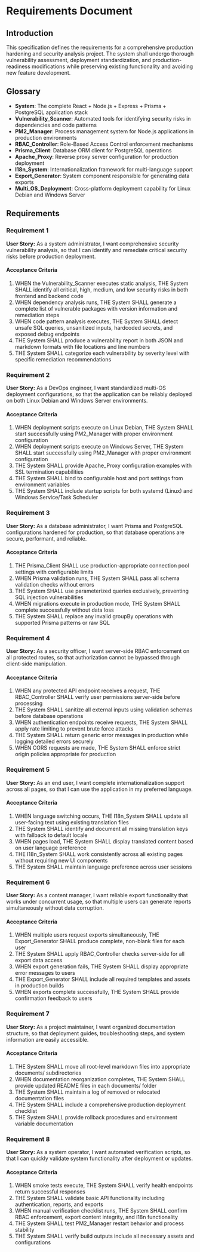 # Requirements Document

## Introduction

This specification defines the requirements for a comprehensive production hardening and security analysis project. The system shall undergo thorough vulnerability assessment, deployment standardization, and production-readiness modifications while preserving existing functionality and avoiding new feature development.

## Glossary

- **System**: The complete React + Node.js + Express + Prisma + PostgreSQL application stack
- **Vulnerability_Scanner**: Automated tools for identifying security risks in dependencies and code patterns
- **PM2_Manager**: Process management system for Node.js applications in production environments
- **RBAC_Controller**: Role-Based Access Control enforcement mechanisms
- **Prisma_Client**: Database ORM client for PostgreSQL operations
- **Apache_Proxy**: Reverse proxy server configuration for production deployment
- **I18n_System**: Internationalization framework for multi-language support
- **Export_Generator**: System component responsible for generating data exports
- **Multi_OS_Deployment**: Cross-platform deployment capability for Linux Debian and Windows Server

## Requirements

### Requirement 1

**User Story:** As a system administrator, I want comprehensive security vulnerability analysis, so that I can identify and remediate critical security risks before production deployment.

#### Acceptance Criteria

1. WHEN the Vulnerability_Scanner executes static analysis, THE System SHALL identify all critical, high, medium, and low security risks in both frontend and backend code
2. WHEN dependency analysis runs, THE System SHALL generate a complete list of vulnerable packages with version information and remediation steps
3. WHEN code pattern analysis executes, THE System SHALL detect unsafe SQL queries, unsanitized inputs, hardcoded secrets, and exposed debug endpoints
4. THE System SHALL produce a vulnerability report in both JSON and markdown formats with file locations and line numbers
5. THE System SHALL categorize each vulnerability by severity level with specific remediation recommendations

### Requirement 2

**User Story:** As a DevOps engineer, I want standardized multi-OS deployment configurations, so that the application can be reliably deployed on both Linux Debian and Windows Server environments.

#### Acceptance Criteria

1. WHEN deployment scripts execute on Linux Debian, THE System SHALL start successfully using PM2_Manager with proper environment configuration
2. WHEN deployment scripts execute on Windows Server, THE System SHALL start successfully using PM2_Manager with proper environment configuration
3. THE System SHALL provide Apache_Proxy configuration examples with SSL termination capabilities
4. THE System SHALL bind to configurable host and port settings from environment variables
5. THE System SHALL include startup scripts for both systemd (Linux) and Windows Service/Task Scheduler

### Requirement 3

**User Story:** As a database administrator, I want Prisma and PostgreSQL configurations hardened for production, so that database operations are secure, performant, and reliable.

#### Acceptance Criteria

1. THE Prisma_Client SHALL use production-appropriate connection pool settings with configurable limits
2. WHEN Prisma validation runs, THE System SHALL pass all schema validation checks without errors
3. THE System SHALL use parameterized queries exclusively, preventing SQL injection vulnerabilities
4. WHEN migrations execute in production mode, THE System SHALL complete successfully without data loss
5. THE System SHALL replace any invalid groupBy operations with supported Prisma patterns or raw SQL

### Requirement 4

**User Story:** As a security officer, I want server-side RBAC enforcement on all protected routes, so that authorization cannot be bypassed through client-side manipulation.

#### Acceptance Criteria

1. WHEN any protected API endpoint receives a request, THE RBAC_Controller SHALL verify user permissions server-side before processing
2. THE System SHALL sanitize all external inputs using validation schemas before database operations
3. WHEN authentication endpoints receive requests, THE System SHALL apply rate limiting to prevent brute force attacks
4. THE System SHALL return generic error messages in production while logging detailed errors securely
5. WHEN CORS requests are made, THE System SHALL enforce strict origin policies appropriate for production

### Requirement 5

**User Story:** As an end user, I want complete internationalization support across all pages, so that I can use the application in my preferred language.

#### Acceptance Criteria

1. WHEN language switching occurs, THE I18n_System SHALL update all user-facing text using existing translation files
2. THE System SHALL identify and document all missing translation keys with fallback to default locale
3. WHEN pages load, THE System SHALL display translated content based on user language preference
4. THE I18n_System SHALL work consistently across all existing pages without requiring new UI components
5. THE System SHALL maintain language preference across user sessions

### Requirement 6

**User Story:** As a content manager, I want reliable export functionality that works under concurrent usage, so that multiple users can generate reports simultaneously without data corruption.

#### Acceptance Criteria

1. WHEN multiple users request exports simultaneously, THE Export_Generator SHALL produce complete, non-blank files for each user
2. THE System SHALL apply RBAC_Controller checks server-side for all export data access
3. WHEN export generation fails, THE System SHALL display appropriate error messages to users
4. THE Export_Generator SHALL include all required templates and assets in production builds
5. WHEN exports complete successfully, THE System SHALL provide confirmation feedback to users

### Requirement 7

**User Story:** As a project maintainer, I want organized documentation structure, so that deployment guides, troubleshooting steps, and system information are easily accessible.

#### Acceptance Criteria

1. THE System SHALL move all root-level markdown files into appropriate documents/ subdirectories
2. WHEN documentation reorganization completes, THE System SHALL provide updated README files in each documents/ folder
3. THE System SHALL maintain a log of removed or relocated documentation files
4. THE System SHALL include a comprehensive production deployment checklist
5. THE System SHALL provide rollback procedures and environment variable documentation

### Requirement 8

**User Story:** As a system operator, I want automated verification scripts, so that I can quickly validate system functionality after deployment or updates.

#### Acceptance Criteria

1. WHEN smoke tests execute, THE System SHALL verify health endpoints return successful responses
2. THE System SHALL validate basic API functionality including authentication, reports, and exports
3. WHEN manual verification checklist runs, THE System SHALL confirm RBAC enforcement, export content integrity, and i18n functionality
4. THE System SHALL test PM2_Manager restart behavior and process stability
5. THE System SHALL verify build outputs include all necessary assets and configurations